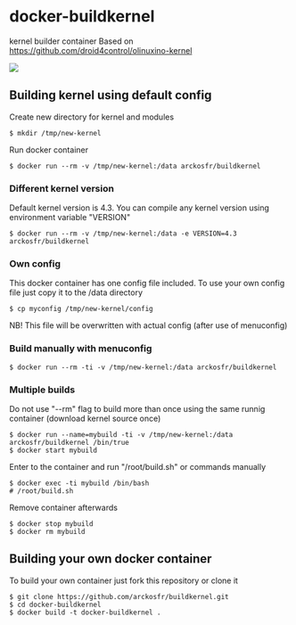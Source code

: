 # docker-buildkernel
kernel builder container
Based on https://github.com/droid4control/olinuxino-kernel


[![](https://badge.imagelayers.io/arckosfr/buildkernel:latest.svg)](https://imagelayers.io/?images=arckosfr/buildkernel:latest 'Get your own badge on imagelayers.io')



## Building kernel using default config

Create new directory for kernel and modules

    $ mkdir /tmp/new-kernel

Run docker container

    $ docker run --rm -v /tmp/new-kernel:/data arckosfr/buildkernel

### Different kernel version

Default kernel version is 4.3. You can compile any kernel version using environment variable "VERSION"

    $ docker run --rm -v /tmp/new-kernel:/data -e VERSION=4.3 arckosfr/buildkernel

### Own config

This docker container has one config file included. To use your own config file just copy it to the /data directory

    $ cp myconfig /tmp/new-kernel/config

NB! This file will be overwritten with actual config (after use of menuconfig)

### Build manually with menuconfig

    $ docker run --rm -ti -v /tmp/new-kernel:/data arckosfr/buildkernel

### Multiple builds

Do not use "--rm" flag to build more than once using the same runnig container (download kernel source once)

    $ docker run --name=mybuild -ti -v /tmp/new-kernel:/data arckosfr/buildkernel /bin/true
    $ docker start mybuild

Enter to the container and run "/root/build.sh" or commands manually

    $ docker exec -ti mybuild /bin/bash
    # /root/build.sh

Remove container afterwards

    $ docker stop mybuild
    $ docker rm mybuild

## Building your own docker container

To build your own container just fork this repository or clone it

    $ git clone https://github.com/arckosfr/buildkernel.git
    $ cd docker-buildkernel
    $ docker build -t docker-buildkernel .

